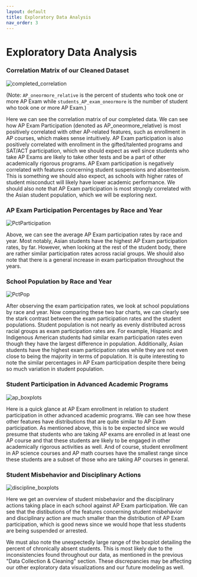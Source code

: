 ```yaml
---
layout: default
title: Exploratory Data Analysis 
nav_order: 3
---
```


# Exploratory Data Analysis 

### Correlation Matrix of our Cleaned Dataset 

![completed_correlation](../../assets/images/completed_correlation.png)

(Note: `AP_oneormore_relative` is the percent of students who took one or more AP Exam while `students_AP_exam_oneormore` is the number of student who took one or more AP Exam.) 

Here we can see the correlation matrix of our completed data. We can see how AP Exam Participation (denoted as AP_oneormore_relative) is most positively correlated with other AP-related features, such as enrollment in AP courses, which makes sense intuitively. AP Exam participation is also positively correlated with enrollment in the gifted/talented programs and SAT/ACT participation, which we should expect as well since students who take AP Exams are likely to take other tests and be a part of other academically rigorous programs. AP Exam participation is negatively correlated with features concerning student suspensions and absenteeism. This is something we should also expect, as schools with higher rates of student misconduct will likely have lower academic performance. We should also note that AP Exam participation is most strongly correlated with the Asian student population, which we will be exploring next.


### AP Exam Participation Percentages by Race and Year  

![PctParticipation](../../assets/images/PctParticipation.png)

Above, we can see the average AP Exam participation rates by race and year. Most notably, Asian students have the highest AP Exam participation rates, by far. However, when looking at the rest of the student body, there are rather similar participation rates across racial groups. We should also note that there is a general increase in exam participation throughout the years. 

### School Population by Race and Year 

![PctPop](../../assets/images/PctPop.png)
 
After observing the exam participation rates, we look at school populations by race and year. Now comparing these two bar charts, we can clearly see the stark contrast between the exam participation rates and the student populations. Student population is not nearly as evenly distributed across racial groups as exam participation rates are. For example, Hispanic and Indigenous American students had similar exam participation rates even though they have the largest difference in population. Additionally, Asian students have the highest exam participation rates while they are not even close to being the majority in terms of population. It is quite interesting to note the similar percentages in AP Exam participation despite there being so much variation in student population. 

 
### Student Participation in Advanced Academic Programs 

![ap_boxplots](../../assets/images/ap_boxplots.png)

Here is a quick glance at AP Exam enrollment in relation to student participation in other advanced academic programs. We can see how these other features have distributions that are quite similar to AP Exam participation. As mentioned above, this is to be expected since we would presume that students who are taking AP exams are enrolled in at least one AP course and that these students are likely to be engaged in other academically rigorous activities as well. And of course, student enrollment in AP science courses and AP math courses have the smallest range since these students are a subset of those who are taking AP courses in general.


### Student Misbehavior and Disciplinary Actions 

![discipline_boxplots](../../assets/images/discipline_boxplots.png)

Here we get an overview of student misbehavior and the disciplinary actions taking place in each school against AP Exam participation. We can see that the distibutions of the features concerning student misbehavior and disciplinary action are much smaller than the distribution of AP Exam participation, which is good news since we would hope that less students are being suspended or arrested. 

We must also note the unexpectedly large range of the boxplot detailing the percent of chronically absent students. This is most likely due to the inconsistencies found throughout our data, as mentioned in the previous "Data Collection & Cleaning" section. These discrepancies may be affecting our other exploratory data visualizations and our future modeling as well. 
